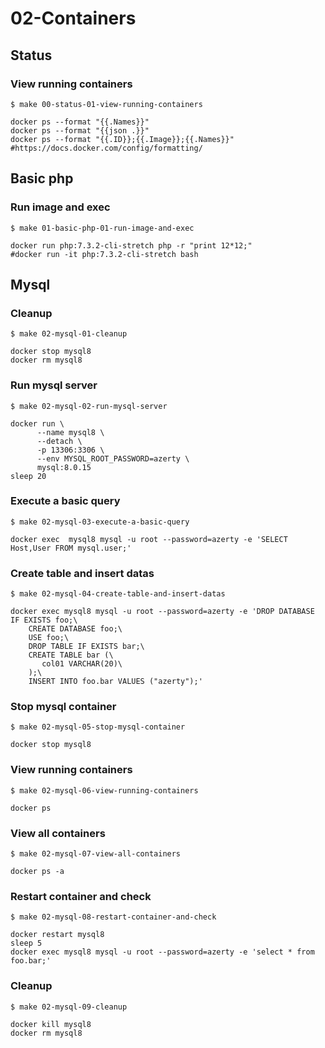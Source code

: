 # 02-Containers

## Status

### View running containers

`$ make 00-status-01-view-running-containers`

```
docker ps --format "{{.Names}}"
docker ps --format "{{json .}}"
docker ps --format "{{.ID}};{{.Image}};{{.Names}}"
#https://docs.docker.com/config/formatting/
``` 

## Basic php

### Run image and exec

`$ make 01-basic-php-01-run-image-and-exec`

```
docker run php:7.3.2-cli-stretch php -r "print 12*12;"
#docker run -it php:7.3.2-cli-stretch bash
``` 

## Mysql

### Cleanup

`$ make 02-mysql-01-cleanup`

```
docker stop mysql8
docker rm mysql8
``` 

### Run mysql server

`$ make 02-mysql-02-run-mysql-server`

```
docker run \
	  --name mysql8 \
	  --detach \
	  -p 13306:3306 \
	  --env MYSQL_ROOT_PASSWORD=azerty \
	  mysql:8.0.15
sleep 20
``` 

### Execute a basic query

`$ make 02-mysql-03-execute-a-basic-query`

```
docker exec  mysql8 mysql -u root --password=azerty -e 'SELECT Host,User FROM mysql.user;'
``` 

### Create table and insert datas

`$ make 02-mysql-04-create-table-and-insert-datas`

```
docker exec mysql8 mysql -u root --password=azerty -e 'DROP DATABASE IF EXISTS foo;\
	CREATE DATABASE foo;\
	USE foo;\
	DROP TABLE IF EXISTS bar;\
	CREATE TABLE bar (\
	   col01 VARCHAR(20)\
	);\
	INSERT INTO foo.bar VALUES ("azerty");'
``` 

### Stop mysql container

`$ make 02-mysql-05-stop-mysql-container`

```
docker stop mysql8
``` 

### View running containers

`$ make 02-mysql-06-view-running-containers`

```
docker ps
``` 

### View all containers

`$ make 02-mysql-07-view-all-containers`

```
docker ps -a
``` 

### Restart container and check

`$ make 02-mysql-08-restart-container-and-check`

```
docker restart mysql8
sleep 5
docker exec mysql8 mysql -u root --password=azerty -e 'select * from foo.bar;'
``` 

### Cleanup

`$ make 02-mysql-09-cleanup`

```
docker kill mysql8
docker rm mysql8
``` 

